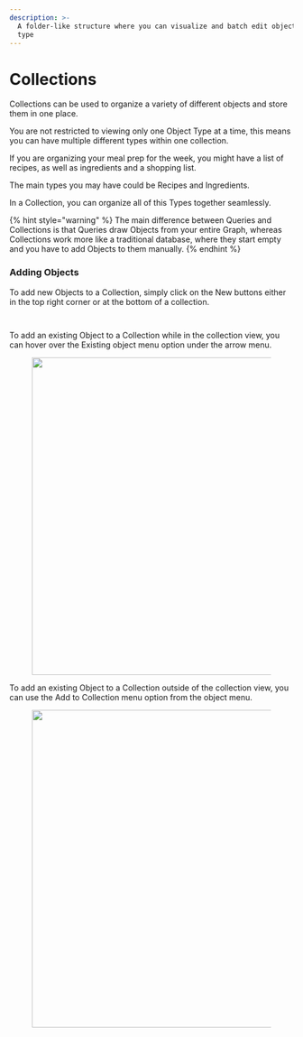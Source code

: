 ```yaml
---
description: >-
  A folder-like structure where you can visualize and batch edit objects of any
  type
---
```


# Collections

Collections can be used to organize a variety of different objects and store them in one place.

You are not restricted to viewing only one Object Type at a time, this means you can have multiple different types within one collection.

If you are organizing your meal prep for the week, you might have a list of recipes, as well as ingredients and a shopping list.

The main types you may have could be Recipes and Ingredients.

In a Collection, you can organize all of this Types together seamlessly.

{% hint style="warning" %}
The main difference between Queries and Collections is that Queries draw Objects from your entire Graph, whereas Collections work more like a traditional database, where they start empty and you have to add Objects to them manually.
{% endhint %}

### Adding Objects

To add new Objects to a Collection, simply click on the New buttons either in the top right corner or at the bottom of a collection.

<div><figure><img src="../../../.gitbook/assets/image (1) (1) (1).png" alt=""><figcaption></figcaption></figure> <figure><img src="../../../.gitbook/assets/image (2) (1) (1).png" alt=""><figcaption></figcaption></figure></div>

To add an existing Object to a Collection while in the collection view, you can hover over the Existing object menu option under the arrow menu.

<figure><img src="../../../.gitbook/assets/existing-objects-to-collection_shadow.png" alt="" width="563"><figcaption></figcaption></figure>

To add an existing Object to a Collection outside of the collection view, you can use the Add to Collection menu option from the object menu.

<figure><img src="../../../.gitbook/assets/image (3) (1).png" alt="" width="563"><figcaption></figcaption></figure>
